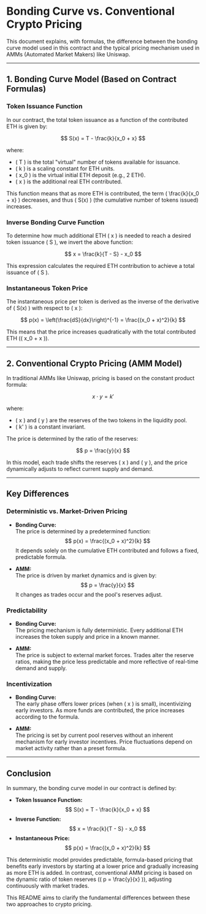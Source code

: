 # Bonding Curve vs. Conventional Crypto Pricing

This document explains, with formulas, the difference between the bonding curve model used in this contract and the typical pricing mechanism used in AMMs (Automated Market Makers) like Uniswap.

---

## 1. Bonding Curve Model (Based on Contract Formulas)

### Token Issuance Function

In our contract, the total token issuance as a function of the contributed ETH is given by:

$$
S(x) = T - \frac{k}{x_0 + x}
$$

where:
- \( T \) is the total "virtual" number of tokens available for issuance.
- \( k \) is a scaling constant for ETH units.
- \( x_0 \) is the virtual initial ETH deposit (e.g., 2 ETH).
- \( x \) is the additional real ETH contributed.

This function means that as more ETH is contributed, the term \( \frac{k}{x_0 + x} \) decreases, and thus \( S(x) \) (the cumulative number of tokens issued) increases.

### Inverse Bonding Curve Function

To determine how much additional ETH \( x \) is needed to reach a desired token issuance \( S \), we invert the above function:

$$
x = \frac{k}{T - S} - x_0
$$

This expression calculates the required ETH contribution to achieve a total issuance of \( S \).

### Instantaneous Token Price

The instantaneous price per token is derived as the inverse of the derivative of \( S(x) \) with respect to \( x \):

$$
p(x) = \left(\frac{dS}{dx}\right)^{-1} = \frac{(x_0 + x)^2}{k}
$$

This means that the price increases quadratically with the total contributed ETH (\( x_0 + x \)).

---

## 2. Conventional Crypto Pricing (AMM Model)

In traditional AMMs like Uniswap, pricing is based on the constant product formula:

$$
x \cdot y = k'
$$

where:
- \( x \) and \( y \) are the reserves of the two tokens in the liquidity pool.
- \( k' \) is a constant invariant.

The price is determined by the ratio of the reserves:

$$
p = \frac{y}{x}
$$

In this model, each trade shifts the reserves \( x \) and \( y \), and the price dynamically adjusts to reflect current supply and demand.

---

## Key Differences

### Deterministic vs. Market-Driven Pricing

- **Bonding Curve:**  
  The price is determined by a predetermined function:
  $$
  p(x) = \frac{(x_0 + x)^2}{k}
  $$
  It depends solely on the cumulative ETH contributed and follows a fixed, predictable formula.

- **AMM:**  
  The price is driven by market dynamics and is given by:
  $$
  p = \frac{y}{x}
  $$
  It changes as trades occur and the pool's reserves adjust.

### Predictability

- **Bonding Curve:**  
  The pricing mechanism is fully deterministic. Every additional ETH increases the token supply and price in a known manner.

- **AMM:**  
  The price is subject to external market forces. Trades alter the reserve ratios, making the price less predictable and more reflective of real-time demand and supply.

### Incentivization

- **Bonding Curve:**  
  The early phase offers lower prices (when \( x \) is small), incentivizing early investors. As more funds are contributed, the price increases according to the formula.

- **AMM:**  
  The pricing is set by current pool reserves without an inherent mechanism for early investor incentives. Price fluctuations depend on market activity rather than a preset formula.

---

## Conclusion

In summary, the bonding curve model in our contract is defined by:

- **Token Issuance Function:**
  $$
  S(x) = T - \frac{k}{x_0 + x}
  $$
- **Inverse Function:**
  $$
  x = \frac{k}{T - S} - x_0
  $$
- **Instantaneous Price:**
  $$
  p(x) = \frac{(x_0 + x)^2}{k}
  $$

This deterministic model provides predictable, formula-based pricing that benefits early investors by starting at a lower price and gradually increasing as more ETH is added. In contrast, conventional AMM pricing is based on the dynamic ratio of token reserves (\( p = \frac{y}{x} \)), adjusting continuously with market trades.

This README aims to clarify the fundamental differences between these two approaches to crypto pricing.
